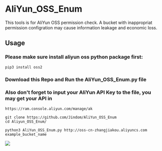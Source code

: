 # AliYun_OSS_Enum

This tools is for AliYun OSS permission check.
A bucket with inappropriat permission configration may cause information leakage and economic loss.

## Usage

### Please make sure install aliyun oss python package first:
```
pip3 install oss2
```
### Download this Repo and Run the AliYun_OSS_Enum.py file
### Also don't forget to input your AliYun API Key to the file, you may get your API in 
```https://ram.console.aliyun.com/manage/ak```

```
git clone https://github.com/Jindom/AliYun_OSS_Enum
cd Aliyun_OSS_Enum/

python3 AliYun_OSS_Enum.py http://oss-cn-zhangjiakou.aliyuncs.com example_bucket_name
```


![](https://i.imgur.com/MMJYuBV.png)

